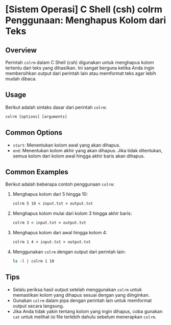 # [Sistem Operasi] C Shell (csh) colrm Penggunaan: Menghapus Kolom dari Teks

## Overview
Perintah `colrm` dalam C Shell (csh) digunakan untuk menghapus kolom tertentu dari teks yang dihasilkan. Ini sangat berguna ketika Anda ingin membersihkan output dari perintah lain atau memformat teks agar lebih mudah dibaca.

## Usage
Berikut adalah sintaks dasar dari perintah `colrm`:

```csh
colrm [options] [arguments]
```

## Common Options
- `start`: Menentukan kolom awal yang akan dihapus.
- `end`: Menentukan kolom akhir yang akan dihapus. Jika tidak ditentukan, semua kolom dari kolom awal hingga akhir baris akan dihapus.

## Common Examples
Berikut adalah beberapa contoh penggunaan `colrm`:

1. Menghapus kolom dari 5 hingga 10:
    ```csh
    colrm 5 10 < input.txt > output.txt
    ```

2. Menghapus kolom mulai dari kolom 3 hingga akhir baris:
    ```csh
    colrm 3 < input.txt > output.txt
    ```

3. Menghapus kolom dari awal hingga kolom 4:
    ```csh
    colrm 1 4 < input.txt > output.txt
    ```

4. Menggunakan `colrm` dengan output dari perintah lain:
    ```csh
    ls -l | colrm 1 10
    ```

## Tips
- Selalu periksa hasil output setelah menggunakan `colrm` untuk memastikan kolom yang dihapus sesuai dengan yang diinginkan.
- Gunakan `colrm` dalam pipa dengan perintah lain untuk memformat output secara langsung.
- Jika Anda tidak yakin tentang kolom yang ingin dihapus, coba gunakan `cat` untuk melihat isi file terlebih dahulu sebelum menerapkan `colrm`.